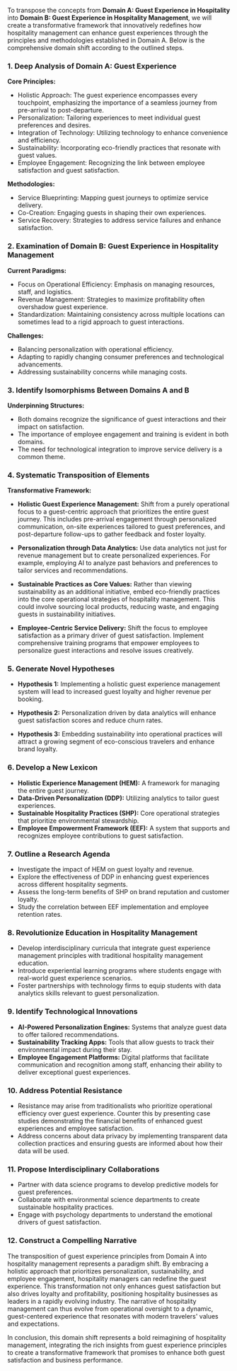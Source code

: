 To transpose the concepts from **Domain A: Guest Experience in Hospitality** into **Domain B: Guest Experience in Hospitality Management**, we will create a transformative framework that innovatively redefines how hospitality management can enhance guest experiences through the principles and methodologies established in Domain A. Below is the comprehensive domain shift according to the outlined steps.

### 1. Deep Analysis of Domain A: Guest Experience
**Core Principles:**
- Holistic Approach: The guest experience encompasses every touchpoint, emphasizing the importance of a seamless journey from pre-arrival to post-departure.
- Personalization: Tailoring experiences to meet individual guest preferences and desires.
- Integration of Technology: Utilizing technology to enhance convenience and efficiency.
- Sustainability: Incorporating eco-friendly practices that resonate with guest values.
- Employee Engagement: Recognizing the link between employee satisfaction and guest satisfaction.

**Methodologies:**
- Service Blueprinting: Mapping guest journeys to optimize service delivery.
- Co-Creation: Engaging guests in shaping their own experiences.
- Service Recovery: Strategies to address service failures and enhance satisfaction.

### 2. Examination of Domain B: Guest Experience in Hospitality Management
**Current Paradigms:**
- Focus on Operational Efficiency: Emphasis on managing resources, staff, and logistics.
- Revenue Management: Strategies to maximize profitability often overshadow guest experience.
- Standardization: Maintaining consistency across multiple locations can sometimes lead to a rigid approach to guest interactions.

**Challenges:**
- Balancing personalization with operational efficiency.
- Adapting to rapidly changing consumer preferences and technological advancements.
- Addressing sustainability concerns while managing costs.

### 3. Identify Isomorphisms Between Domains A and B
**Underpinning Structures:**
- Both domains recognize the significance of guest interactions and their impact on satisfaction.
- The importance of employee engagement and training is evident in both domains.
- The need for technological integration to improve service delivery is a common theme.

### 4. Systematic Transposition of Elements
**Transformative Framework:**
- **Holistic Guest Experience Management:** Shift from a purely operational focus to a guest-centric approach that prioritizes the entire guest journey. This includes pre-arrival engagement through personalized communication, on-site experiences tailored to guest preferences, and post-departure follow-ups to gather feedback and foster loyalty.
  
- **Personalization through Data Analytics:** Use data analytics not just for revenue management but to create personalized experiences. For example, employing AI to analyze past behaviors and preferences to tailor services and recommendations.

- **Sustainable Practices as Core Values:** Rather than viewing sustainability as an additional initiative, embed eco-friendly practices into the core operational strategies of hospitality management. This could involve sourcing local products, reducing waste, and engaging guests in sustainability initiatives.

- **Employee-Centric Service Delivery:** Shift the focus to employee satisfaction as a primary driver of guest satisfaction. Implement comprehensive training programs that empower employees to personalize guest interactions and resolve issues creatively.

### 5. Generate Novel Hypotheses
- **Hypothesis 1:** Implementing a holistic guest experience management system will lead to increased guest loyalty and higher revenue per booking.
  
- **Hypothesis 2:** Personalization driven by data analytics will enhance guest satisfaction scores and reduce churn rates.

- **Hypothesis 3:** Embedding sustainability into operational practices will attract a growing segment of eco-conscious travelers and enhance brand loyalty.

### 6. Develop a New Lexicon
- **Holistic Experience Management (HEM):** A framework for managing the entire guest journey.
- **Data-Driven Personalization (DDP):** Utilizing analytics to tailor guest experiences.
- **Sustainable Hospitality Practices (SHP):** Core operational strategies that prioritize environmental stewardship.
- **Employee Empowerment Framework (EEF):** A system that supports and recognizes employee contributions to guest satisfaction.

### 7. Outline a Research Agenda
- Investigate the impact of HEM on guest loyalty and revenue.
- Explore the effectiveness of DDP in enhancing guest experiences across different hospitality segments.
- Assess the long-term benefits of SHP on brand reputation and customer loyalty.
- Study the correlation between EEF implementation and employee retention rates.

### 8. Revolutionize Education in Hospitality Management
- Develop interdisciplinary curricula that integrate guest experience management principles with traditional hospitality management education.
- Introduce experiential learning programs where students engage with real-world guest experience scenarios.
- Foster partnerships with technology firms to equip students with data analytics skills relevant to guest personalization.

### 9. Identify Technological Innovations
- **AI-Powered Personalization Engines:** Systems that analyze guest data to offer tailored recommendations.
- **Sustainability Tracking Apps:** Tools that allow guests to track their environmental impact during their stay.
- **Employee Engagement Platforms:** Digital platforms that facilitate communication and recognition among staff, enhancing their ability to deliver exceptional guest experiences.

### 10. Address Potential Resistance
- Resistance may arise from traditionalists who prioritize operational efficiency over guest experience. Counter this by presenting case studies demonstrating the financial benefits of enhanced guest experiences and employee satisfaction.
- Address concerns about data privacy by implementing transparent data collection practices and ensuring guests are informed about how their data will be used.

### 11. Propose Interdisciplinary Collaborations
- Partner with data science programs to develop predictive models for guest preferences.
- Collaborate with environmental science departments to create sustainable hospitality practices.
- Engage with psychology departments to understand the emotional drivers of guest satisfaction.

### 12. Construct a Compelling Narrative
The transposition of guest experience principles from Domain A into hospitality management represents a paradigm shift. By embracing a holistic approach that prioritizes personalization, sustainability, and employee engagement, hospitality managers can redefine the guest experience. This transformation not only enhances guest satisfaction but also drives loyalty and profitability, positioning hospitality businesses as leaders in a rapidly evolving industry. The narrative of hospitality management can thus evolve from operational oversight to a dynamic, guest-centered experience that resonates with modern travelers' values and expectations.

In conclusion, this domain shift represents a bold reimagining of hospitality management, integrating the rich insights from guest experience principles to create a transformative framework that promises to enhance both guest satisfaction and business performance.